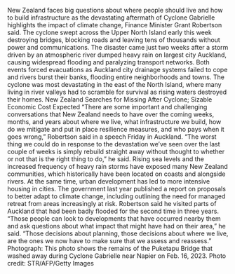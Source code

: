 New Zealand faces big questions about where people should live and how to build infrastructure as the devastating aftermath of Cyclone Gabrielle highlights the impact of climate change, Finance Minister Grant Robertson said.
The cyclone swept across the Upper North Island early this week destroying bridges, blocking roads and leaving tens of thousands without power and communications. The disaster came just two weeks after a storm driven by an atmospheric river dumped heavy rain on largest city Auckland, causing widespread flooding and paralyzing transport networks.
Both events forced evacuations as Auckland city drainage systems failed to cope and rivers burst their banks, flooding entire neighborhoods and towns. The cyclone was most devastating in the east of the North Island, where many living in river valleys had to scramble for survival as rising waters destroyed their homes.
New Zealand Searches for Missing After Cyclone; Sizable Economic Cost Expected
“There are some important and challenging conversations that New Zealand needs to have over the coming weeks, months, and years about where we live, what infrastructure we build, how do we mitigate and put in place resilience measures, and who pays when it goes wrong,” Robertson said in a speech Friday in Auckland.
“The worst thing we could do in response to the devastation we’ve seen over the last couple of weeks is simply rebuild straight away without thought to whether or not that is the right thing to do,” he said.
Rising sea levels and the increased frequency of heavy rain storms have exposed many New Zealand communities, which historically have been located on coasts and alongside rivers. At the same time, urban development has led to more intensive housing in cities.
The government last year published a report on proposals to better adapt to climate change, including outlining the need for managed retreat from areas increasingly at risk.
Robertson said he visited parts of Auckland that had been badly flooded for the second time in three years.
“Those people can look to developments that have occurred nearby them and ask questions about what impact that might have had on their area,” he said. “Those decisions about planning, those decisions about where we live, are the ones we now have to make sure that we assess and reassess.”
Photograph: This photo shows the remains of the Puketapu Bridge that washed away during Cyclone Gabrielle near Napier on Feb. 16, 2023. Photo credit: STR/AFP/Getty Images